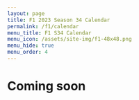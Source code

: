 ```yaml
---
layout: page
title: F1 2023 Season 34 Calendar
permalink: /f1/calendar
menu_title: F1 S34 Calendar
menu_icon: /assets/site-img/f1-48x48.png
menu_hide: true
menu_order: 4
---
```


# Coming soon

<!-- <div class="center">

## S34 PC F1 Calendar
[![S34 PC F1 Calendar]](/assets/site-img/PSGL-S34-Calendar-PC-F1.jpg)


[S34 PC F1 Calendar]: /assets/site-img/PSGL-S34-Calendar-PC-F1.jpg
{:width="1920" height="1080"}

## S34 Regular Calendar PS & PC
[![S34 Regular Calendar]](/assets/site-img/PSGL-S34-Calendar-Regular.jpg)


[S34 Regular Calendar]: /assets/site-img/PSGL-S34-Calendar-Regular.jpg
{:width="1920" height="1080"}

</div> -->